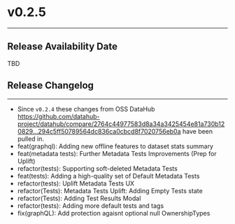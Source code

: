 # v0.2.5
---

Release Availability Date
---
TBD

## Release Changelog
---
- Since `v0.2.4` these changes from OSS DataHub https://github.com/datahub-project/datahub/compare/2764c44977583d8a34a3425454e81a730b120829...294c5ff50789564dc836ca0cbcd8f7020756eb0a have been pulled in.
- feat(graphql): Adding new offline features to dataset stats summary
- feat(metadata tests): Further Metadata Tests Improvements (Prep for Uplift)
- refactor(tests): Supporting soft-deleted Metadata Tests
- feat(tests): Adding a high-quality set of Default Metadata Tests
- refactor(tests): Uplift Metadata Tests UX
- refactor(Tests): Metadata Tests Uplift: Adding Empty Tests state
- refactor(Tests): Adding Test Results Modal 
- refactor(tests): Adding more default tests and tags
- fix(graphQL): Add protection agaisnt optional null OwnershipTypes